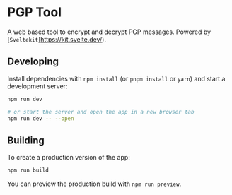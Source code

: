# PGP Tool

A web based tool to encrypt and decrypt PGP messages. Powered by [`Sveltekit`]https://kit.svelte.dev/).

## Developing

Install dependencies with `npm install` (or `pnpm install` or `yarn`) and start a development server:

```bash
npm run dev

# or start the server and open the app in a new browser tab
npm run dev -- --open
```

## Building

To create a production version of the app:

```bash
npm run build
```

You can preview the production build with `npm run preview`.

